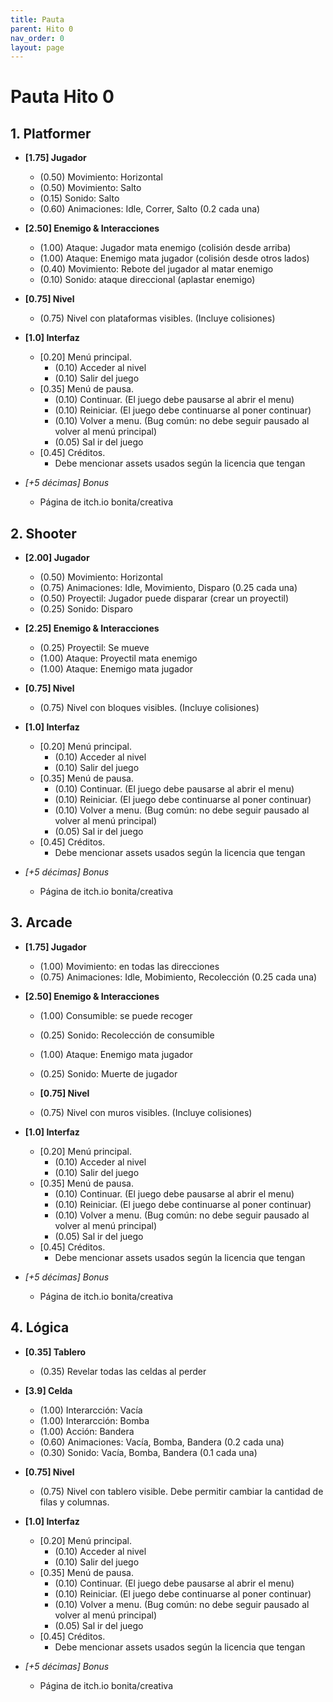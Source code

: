 ```yaml
---
title: Pauta
parent: Hito 0
nav_order: 0
layout: page
---
```


# Pauta Hito 0

## 1. Platformer

- **[1.75] Jugador**
  - (0.50) Movimiento: Horizontal
  - (0.50) Movimiento: Salto
  - (0.15) Sonido: Salto
  - (0.60) Animaciones: Idle, Correr, Salto (0.2 cada una)
  
- **[2.50] Enemigo & Interacciones**
  - (1.00) Ataque: Jugador mata enemigo (colisión desde arriba)
  - (1.00) Ataque: Enemigo mata jugador (colisión desde otros lados)
  - (0.40) Movimiento: Rebote del jugador al matar enemigo
  - (0.10) Sonido: ataque direccional (aplastar enemigo)
  
- **[0.75] Nivel**
  - (0.75) Nivel con plataformas visibles. (Incluye colisiones)
  
- **[1.0] Interfaz**
  - [0.20] Menú principal.
    - (0.10) Acceder al nivel
    - (0.10) Salir del juego
  - [0.35] Menú de pausa.
    - (0.10) Continuar. (El juego debe pausarse al abrir el menu)
    - (0.10) Reiniciar. (El juego debe continuarse al poner continuar)
    - (0.10) Volver a menu. (Bug común: no debe seguir pausado al volver al menú principal)
    - (0.05) Sal  ir del juego
  - [0.45] Créditos. 
    - Debe mencionar assets usados según la licencia que tengan

- _[+5 décimas] Bonus_
  - Página de itch.io bonita/creativa

## 2. Shooter

- **[2.00] Jugador**
  - (0.50) Movimiento: Horizontal
  - (0.75) Animaciones: Idle, Movimiento, Disparo (0.25 cada una)
  - (0.50) Proyectil: Jugador puede disparar (crear un proyectil)
  - (0.25) Sonido: Disparo
  
- **[2.25] Enemigo & Interacciones**
  - (0.25) Proyectil: Se mueve
  - (1.00) Ataque: Proyectil mata enemigo
  - (1.00) Ataque: Enemigo mata jugador
  
- **[0.75] Nivel**
  - (0.75) Nivel con bloques visibles. (Incluye colisiones)
  
- **[1.0] Interfaz**
  - [0.20] Menú principal.
    - (0.10) Acceder al nivel
    - (0.10) Salir del juego
  - [0.35] Menú de pausa.
    - (0.10) Continuar. (El juego debe pausarse al abrir el menu)
    - (0.10) Reiniciar. (El juego debe continuarse al poner continuar)
    - (0.10) Volver a menu. (Bug común: no debe seguir pausado al volver al menú principal)
    - (0.05) Sal  ir del juego
  - [0.45] Créditos. 
    - Debe mencionar assets usados según la licencia que tengan

- _[+5 décimas] Bonus_
  - Página de itch.io bonita/creativa

## 3. Arcade

- **[1.75] Jugador**
  - (1.00) Movimiento: en todas las direcciones
  - (0.75) Animaciones: Idle, Mobimiento, Recolección (0.25 cada una)

- **[2.50] Enemigo & Interacciones**
  - (1.00) Consumible: se puede recoger
  - (0.25) Sonido: Recolección de consumible
  - (1.00) Ataque: Enemigo mata jugador
  - (0.25) Sonido: Muerte de jugador
 
  - **[0.75] Nivel**
  - (0.75) Nivel con muros visibles. (Incluye colisiones)
  
- **[1.0] Interfaz**
  - [0.20] Menú principal.
    - (0.10) Acceder al nivel
    - (0.10) Salir del juego
  - [0.35] Menú de pausa.
    - (0.10) Continuar. (El juego debe pausarse al abrir el menu)
    - (0.10) Reiniciar. (El juego debe continuarse al poner continuar)
    - (0.10) Volver a menu. (Bug común: no debe seguir pausado al volver al menú principal)
    - (0.05) Sal  ir del juego
  - [0.45] Créditos. 
    - Debe mencionar assets usados según la licencia que tengan

- _[+5 décimas] Bonus_
  - Página de itch.io bonita/creativa


## 4. Lógica

- **[0.35] Tablero**
  - (0.35) Revelar todas las celdas al perder
  
- **[3.9] Celda**
  - (1.00) Interarcción: Vacía
  - (1.00) Interarcción: Bomba
  - (1.00) Acción: Bandera
  - (0.60) Animaciones: Vacía, Bomba, Bandera (0.2 cada una)
  - (0.30) Sonido: Vacía, Bomba, Bandera (0.1 cada una)
  
- **[0.75] Nivel**
  - (0.75) Nivel con tablero visible. Debe permitir cambiar la cantidad de filas y columnas.
  
- **[1.0] Interfaz**
  - [0.20] Menú principal.
    - (0.10) Acceder al nivel
    - (0.10) Salir del juego
  - [0.35] Menú de pausa.
    - (0.10) Continuar. (El juego debe pausarse al abrir el menu)
    - (0.10) Reiniciar. (El juego debe continuarse al poner continuar)
    - (0.10) Volver a menu. (Bug común: no debe seguir pausado al volver al menú principal)
    - (0.05) Sal  ir del juego
  - [0.45] Créditos. 
    - Debe mencionar assets usados según la licencia que tengan

- _[+5 décimas] Bonus_
  - Página de itch.io bonita/creativa
